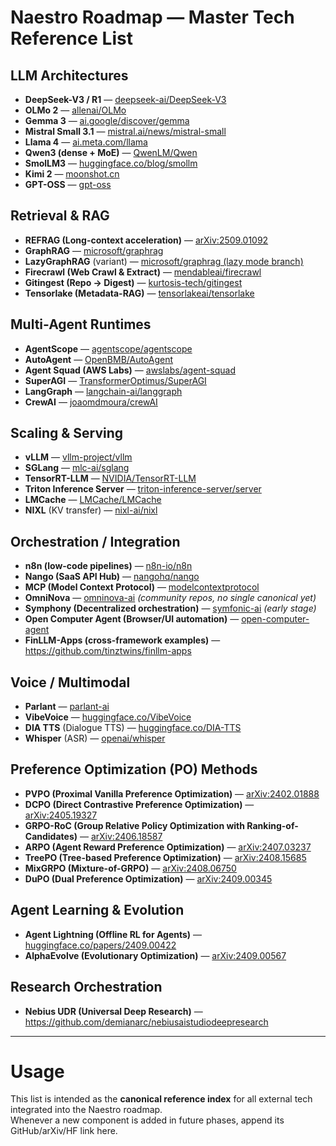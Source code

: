 # Naestro Roadmap — Master Tech Reference List

## LLM Architectures

- **DeepSeek-V3 / R1** — [deepseek-ai/DeepSeek-V3](https://github.com/deepseek-ai/DeepSeek-V3)
- **OLMo 2** — [allenai/OLMo](https://github.com/allenai/OLMo)
- **Gemma 3** — [ai.google/discover/gemma](https://ai.google/discover/gemma/)
- **Mistral Small 3.1** — [mistral.ai/news/mistral-small](https://mistral.ai/news/mistral-small/)
- **Llama 4** — [ai.meta.com/llama](https://ai.meta.com/llama/)
- **Qwen3 (dense + MoE)** — [QwenLM/Qwen](https://github.com/QwenLM/Qwen)
- **SmolLM3** — [huggingface.co/blog/smollm](https://huggingface.co/blog/smollm)
- **Kimi 2** — [moonshot.cn](https://moonshot.cn/)
- **GPT-OSS** — [gpt-oss](https://github.com/gpt-oss)

## Retrieval & RAG
- **REFRAG (Long-context acceleration)** — [arXiv:2509.01092](https://arxiv.org/abs/2509.01092)  
- **GraphRAG** — [microsoft/graphrag](https://github.com/microsoft/graphrag)  
- **LazyGraphRAG** (variant) — [microsoft/graphrag (lazy mode branch)](https://github.com/microsoft/graphrag)  
- **Firecrawl (Web Crawl & Extract)** — [mendableai/firecrawl](https://github.com/mendableai/firecrawl)  
- **Gitingest (Repo → Digest)** — [kurtosis-tech/gitingest](https://github.com/kurtosis-tech/gitingest)  
- **Tensorlake (Metadata-RAG)** — [tensorlakeai/tensorlake](https://github.com/tensorlakeai/tensorlake)  

## Multi-Agent Runtimes
- **AgentScope** — [agentscope/agentscope](https://github.com/agentscope/agentscope)  
- **AutoAgent** — [OpenBMB/AutoAgent](https://github.com/OpenBMB/AutoAgent)  
- **Agent Squad (AWS Labs)** — [awslabs/agent-squad](https://github.com/awslabs/agent-squad)  
- **SuperAGI** — [TransformerOptimus/SuperAGI](https://github.com/TransformerOptimus/SuperAGI)  
- **LangGraph** — [langchain-ai/langgraph](https://github.com/langchain-ai/langgraph)  
- **CrewAI** — [joaomdmoura/crewAI](https://github.com/joaomdmoura/crewAI)  

## Scaling & Serving
- **vLLM** — [vllm-project/vllm](https://github.com/vllm-project/vllm)  
- **SGLang** — [mlc-ai/sglang](https://github.com/mlc-ai/sglang)  
- **TensorRT-LLM** — [NVIDIA/TensorRT-LLM](https://github.com/NVIDIA/TensorRT-LLM)  
- **Triton Inference Server** — [triton-inference-server/server](https://github.com/triton-inference-server/server)  
- **LMCache** — [LMCache/LMCache](https://github.com/LMCache/LMCache)  
- **NIXL** (KV transfer) — [nixl-ai/nixl](https://github.com/nixl-ai/nixl)  

## Orchestration / Integration
- **n8n (low-code pipelines)** — [n8n-io/n8n](https://github.com/n8n-io/n8n)  
- **Nango (SaaS API Hub)** — [nangohq/nango](https://github.com/NangoHQ/nango)  
- **MCP (Model Context Protocol)** — [modelcontextprotocol](https://github.com/modelcontextprotocol)  
- **OmniNova** — [omninova-ai](https://github.com/topics/omninova-ai) *(community repos, no single canonical yet)*  
- **Symphony (Decentralized orchestration)** — [symfonic-ai](https://github.com/symfonic-ai) *(early stage)*
- **Open Computer Agent (Browser/UI automation)** — [open-computer-agent](https://github.com/Open-Computer-Agent)
- **FinLLM-Apps (cross-framework examples)** — https://github.com/tinztwins/finllm-apps

## Voice / Multimodal
- **Parlant** — [parlant-ai](https://github.com/parlant-ai)  
- **VibeVoice** — [huggingface.co/VibeVoice](https://huggingface.co/models?search=vibevoice)  
- **DIA TTS** (Dialogue TTS) — [huggingface.co/DIA-TTS](https://huggingface.co/models?search=DIA-TTS)  
- **Whisper** (ASR) — [openai/whisper](https://github.com/openai/whisper)  

## Preference Optimization (PO) Methods
- **PVPO (Proximal Vanilla Preference Optimization)** — [arXiv:2402.01888](https://arxiv.org/abs/2402.01888)  
- **DCPO (Direct Contrastive Preference Optimization)** — [arXiv:2405.19327](https://arxiv.org/abs/2405.19327)  
- **GRPO-RoC (Group Relative Policy Optimization with Ranking-of-Candidates)** — [arXiv:2406.18587](https://arxiv.org/abs/2406.18587)  
- **ARPO (Agent Reward Preference Optimization)** — [arXiv:2407.03237](https://arxiv.org/abs/2407.03237)  
- **TreePO (Tree-based Preference Optimization)** — [arXiv:2408.15685](https://arxiv.org/abs/2408.15685)  
- **MixGRPO (Mixture-of-GRPO)** — [arXiv:2408.06750](https://arxiv.org/abs/2408.06750)  
- **DuPO (Dual Preference Optimization)** — [arXiv:2409.00345](https://arxiv.org/abs/2409.00345)  

## Agent Learning & Evolution
- **Agent Lightning (Offline RL for Agents)** — [huggingface.co/papers/2409.00422](https://huggingface.co/papers/2409.00422)
- **AlphaEvolve (Evolutionary Optimization)** — [arXiv:2409.00567](https://arxiv.org/abs/2409.00567)

## Research Orchestration
- **Nebius UDR (Universal Deep Research)** — https://github.com/demianarc/nebiusaistudiodeepresearch

---

# Usage
This list is intended as the **canonical reference index** for all external tech integrated into the Naestro roadmap.  
Whenever a new component is added in future phases, append its GitHub/arXiv/HF link here.
